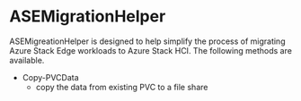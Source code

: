 # ASEMigrationHelper
ASEMigreationHelper is designed to help simplify the process of migrating Azure Stack Edge workloads to Azure Stack HCI. The following methods are available.

- Copy-PVCData &nbsp;
  * copy the data from existing PVC to a file share
